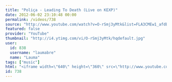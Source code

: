 ```yaml
---
title: "Poliça - Leading To Death (Live on KEXP)"
date: 2012-06-02 23:10:48 00:00
permalink: /videos/738
source: "http://www.youtube.com/watch?v=O-rSmj3yMtk&list=FLA3CMEw1_afdBrD3Pq2LTpA&index=1&feature=plpp_video"
featured: false
provider: "YouTube"
thumbnail: "http://i4.ytimg.com/vi/O-rSmj3yMtk/hqdefault.jpg"
user:
  id: 838
  username: "laumabre"
  name: "Lauma"
tags: ["music"]
html: "<iframe width=\"640\" height=\"360\" src=\"http://www.youtube.com/embed/O-rSmj3yMtk?wmode=transparent&fs=1&feature=oembed\" frameborder=\"0\" allowfullscreen></iframe>"
id: 738
---
```


